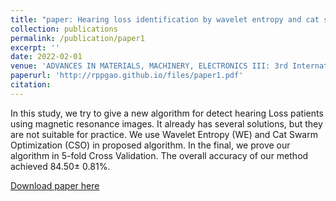 ```yaml
---
title: "paper: Hearing loss identification by wavelet entropy and cat swarm optimization"
collection: publications
permalink: /publication/paper1
excerpt: ''
date: 2022-02-01
venue: 'ADVANCES IN MATERIALS, MACHINERY, ELECTRONICS III: 3rd International Conference on Advances in Materials, Machinery, Electronics (AMME 2019) , 2019'
paperurl: 'http://rppgao.github.io/files/paper1.pdf'
citation: 
---
```

In this study, we try to give a new algorithm for detect hearing Loss patients using magnetic resonance images. It already has several solutions, but they are not suitable for practice. We use Wavelet Entropy (WE) and Cat Swarm Optimization (CSO) in proposed algorithm. In the final, we prove our algorithm in 5-fold Cross Validation. The overall accuracy of our method achieved 84.50± 0.81%.

[Download paper here](http://rppgao.github.io/files/paper1.pdf)
